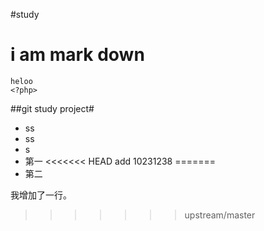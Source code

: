 #study
# i am mark down #
    heloo
    <?php>
##git study project#
- ss
- ss
- s
- 第一
<<<<<<< HEAD
add 10231238
=======
- 第二

我增加了一行。
>>>>>>> upstream/master
